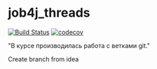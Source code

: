 # job4j_threads
[![Build Status](https://app.travis-ci.com/Kuzurik/-job4j_threads.svg?branch=master)](https://app.travis-ci.com/Kuzurik/-job4j_threads)
[![codecov](https://codecov.io/gh/Kuzurik/-job4j_threads/branch/master/graph/badge.svg?token=AJU9R9VA8O)](https://codecov.io/gh/Kuzurik/-job4j_threads)

"В курсе производилась работа с ветками git."

Create branch from idea